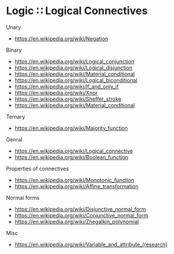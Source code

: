 # Logic ∷ Logical Connectives

Unary
- https://en.wikipedia.org/wiki/Negation

Binary
- https://en.wikipedia.org/wiki/Logical_conjunction
- https://en.wikipedia.org/wiki/Logical_disjunction
- https://en.wikipedia.org/wiki/Material_conditional
- https://en.wikipedia.org/wiki/Logical_biconditional
- https://en.wikipedia.org/wiki/If_and_only_if
- https://en.wikipedia.org/wiki/Xnor
- https://en.wikipedia.org/wiki/Sheffer_stroke
- https://en.wikipedia.org/wiki/Material_conditional

Ternary
- https://en.wikipedia.org/wiki/Majority_function

Genral
- https://en.wikipedia.org/wiki/Logical_connective
- https://en.wikipedia.org/wiki/Boolean_function

Properties of connectives
- https://en.wikipedia.org/wiki/Monotonic_function
- https://en.wikipedia.org/wiki/Affine_transformation

Normal forms
- https://en.wikipedia.org/wiki/Disjunctive_normal_form
- https://en.wikipedia.org/wiki/Conjunctive_normal_form
- https://en.wikipedia.org/wiki/Zhegalkin_polynomial

Misc
- https://en.wikipedia.org/wiki/Variable_and_attribute_(research)
